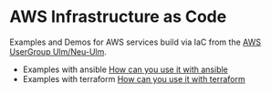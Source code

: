 # AWS Infrastructure as Code
Examples and Demos for AWS services build via IaC from the [AWS UserGroup Ulm/Neu-Ulm](https://www.meetup.com/de-DE/AWS-User-Group-Ulm-Neu-Ulm/). 

* Examples with ansible [How can you use it with ansible](ansible/README.md)
* Examples with terraform [How can you use it with terraform](terraform/README.md)
